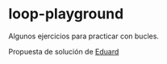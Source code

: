 # loop-playground

Algunos ejercicios para practicar con bucles.

Propuesta de solución de [Eduard](https://github.com/GoatBass/loop-playground)
